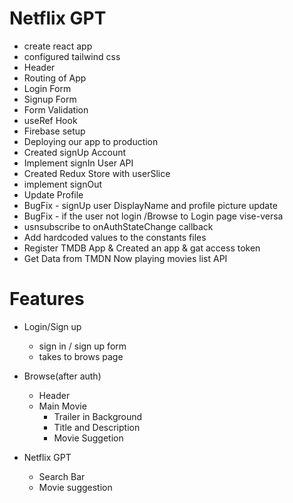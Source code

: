 # Netflix GPT

- create react app
- configured tailwind css
- Header
- Routing of App
- Login Form
- Signup Form
- Form Validation
- useRef Hook
- Firebase setup
- Deploying our app to production
- Created signUp Account
- Implement signIn User API
- Created Redux Store with userSlice
- implement signOut
- Update Profile 
- BugFix - signUp user DisplayName and profile picture update
- BugFix - if the user not login /Browse to Login page vise-versa   
- usnsubscribe to onAuthStateChange callback
- Add hardcoded values to the constants files
- Register TMDB App & Created an app & gat access token
- Get Data from TMDN Now playing movies list API
 


# Features

- Login/Sign up
  - sign in / sign up form
  - takes to brows page

- Browse(after auth)
  - Header
  - Main Movie
    - Trailer in Background
    - Title and Description
    - Movie Suggetion

- Netflix GPT
  - Search Bar
  - Movie suggestion  